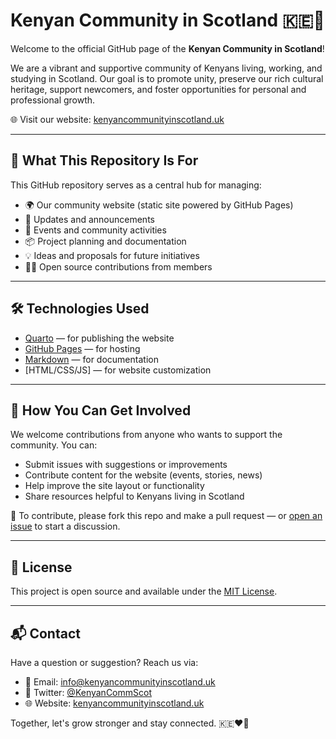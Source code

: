 # Kenyan Community in Scotland 🇰🇪🏴

Welcome to the official GitHub page of the **Kenyan Community in Scotland**!

We are a vibrant and supportive community of Kenyans living, working, and studying in Scotland. Our goal is to promote unity, preserve our rich cultural heritage, support newcomers, and foster opportunities for personal and professional growth.

🌐 Visit our website: [kenyancommunityinscotland.uk](https://kenyancommunityinscotland.uk)

---

## 📌 What This Repository Is For

This GitHub repository serves as a central hub for managing:

- 🌍 Our community website (static site powered by GitHub Pages)
- 📰 Updates and announcements
- 🎉 Events and community activities
- 📦 Project planning and documentation
- 💡 Ideas and proposals for future initiatives
- 🧑‍💻 Open source contributions from members

---

## 🛠️ Technologies Used

- [Quarto](https://quarto.org/) — for publishing the website
- [GitHub Pages](https://pages.github.com/) — for hosting
- [Markdown](https://www.markdownguide.org/) — for documentation
- [HTML/CSS/JS] — for website customization

---

## 🤝 How You Can Get Involved

We welcome contributions from anyone who wants to support the community. You can:

- Submit issues with suggestions or improvements
- Contribute content for the website (events, stories, news)
- Help improve the site layout or functionality
- Share resources helpful to Kenyans living in Scotland

🔧 To contribute, please fork this repo and make a pull request — or [open an issue](https://github.com/kenyancommunityinscotland/kenyancommunityinscotland.github.io/issues) to start a discussion.

---

## 📄 License

This project is open source and available under the [MIT License](LICENSE).

---

## 📬 Contact

Have a question or suggestion? Reach us via:

- 📧 Email: info@kenyancommunityinscotland.uk  
- 💬 Twitter: [@KenyanCommScot](https://twitter.com/KenyanCommScot)  
- 🌐 Website: [kenyancommunityinscotland.uk](https://kenyancommunityinscotland.uk)

Together, let's grow stronger and stay connected. 🇰🇪❤️🏴
